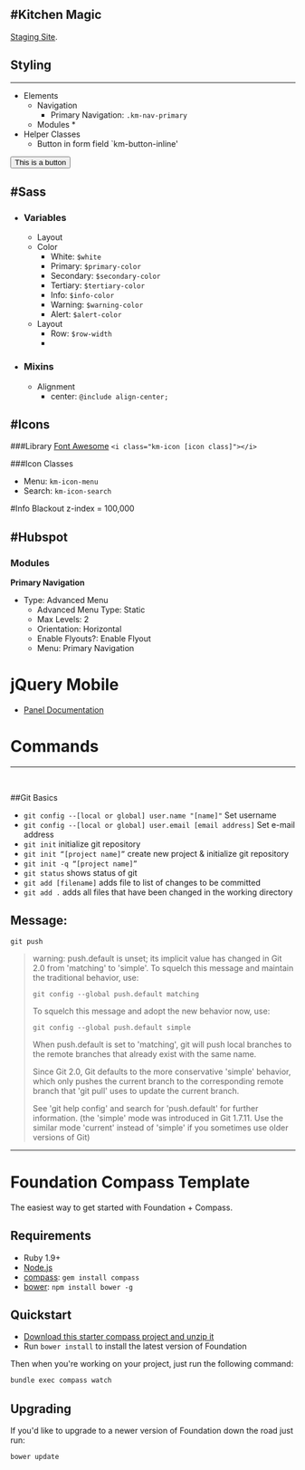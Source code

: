 #Kitchen Magic
---

[Staging Site](http://southeast.kitchenmagic.com).

## Styling
---
- Elements
    + Navigation
        * Primary Navigation: `.km-nav-primary`
    + Modules
        * 
- Helper Classes
  + Button in form field `km-button-inline'

<button class="btn">This is a button</button>


#Sass
---
- ### Variables
    + Layout
    + Color
        * White: `$white`
        * Primary: `$primary-color`
        * Secondary: `$secondary-color`
        * Tertiary: `$tertiary-color`
        * Info: `$info-color`
        * Warning: `$warning-color`
        * Alert: `$alert-color`
    + Layout
        * Row: `$row-width`
        * 
    
- ### Mixins
    + Alignment
        + center: `@include align-center;`


#Icons
---
###Library
[Font Awesome](https://fortawesome.github.io/Font-Awesome/)
`<i class="km-icon [icon class]"></i>`

###Icon Classes
- Menu: `km-icon-menu`
- Search: `km-icon-search`


#Info
Blackout z-index = 100,000


#Hubspot
---

### Modules
**Primary Navigation**
- Type: Advanced Menu
    + Advanced Menu Type: Static
    + Max Levels: 2
    + Orientation: Horizontal
    + Enable Flyouts?: Enable Flyout
    + Menu: Primary Navigation

# jQuery Mobile
- [Panel Documentation](http://api.jquerymobile.com/panel/)







# Commands
---

<br />

##Git Basics
* `git config --[local or global] user.name "[name]"` Set username
* `git config --[local or global] user.email [email address]` Set e-mail address
* `git init` initialize git repository
* `git init “[project name]”` create new project & initialize git repository
* `git init -q “[project name]”`
* `git status` shows status of git
* `git add [filename]` adds file to list of changes to be committed
* `git add .` adds all files that have been changed in the working directory



Message:
---
`git push` 
> warning: push.default is unset; its implicit value has changed in
Git 2.0 from 'matching' to 'simple'. To squelch this message
and maintain the traditional behavior, use:
>
> `git config --global push.default matching`
>
> To squelch this message and adopt the new behavior now, use:
>
> `git config --global push.default simple`
>
> When push.default is set to 'matching', git will push local branches
to the remote branches that already exist with the same name.
>
> Since Git 2.0, Git defaults to the more conservative 'simple'
behavior, which only pushes the current branch to the corresponding
remote branch that 'git pull' uses to update the current branch.
>
> See 'git help config' and search for 'push.default' for further information.
(the 'simple' mode was introduced in Git 1.7.11. Use the similar mode
'current' instead of 'simple' if you sometimes use older versions of Git)




---
# Foundation Compass Template

The easiest way to get started with Foundation + Compass.

## Requirements

  * Ruby 1.9+
  * [Node.js](http://nodejs.org)
  * [compass](http://compass-style.org/): `gem install compass`
  * [bower](http://bower.io): `npm install bower -g`

## Quickstart

  * [Download this starter compass project and unzip it](https://github.com/zurb/foundation-compass-template/archive/master.zip)
  * Run `bower install` to install the latest version of Foundation
  
Then when you're working on your project, just run the following command:

```bash
bundle exec compass watch
```

## Upgrading

If you'd like to upgrade to a newer version of Foundation down the road just run:

```bash
bower update
```